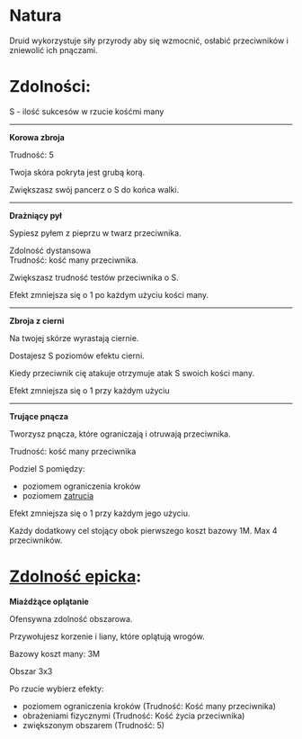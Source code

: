 # Natura

Druid wykorzystuje siły przyrody aby się wzmocnić, osłabić przeciwników i zniewolić ich pnączami.

<!-- <img src="imgs/natura.png" width="400"> -->

# Zdolności:

S - ilość sukcesów w rzucie kośćmi many

___

**Korowa zbroja**

Trudność: 5

Twoja skóra pokryta jest grubą korą.

Zwiększasz swój pancerz o S do końca walki.

___

**Drażniący pył**

Sypiesz pyłem z pieprzu w twarz przeciwnika. 

Zdolność dystansowa\
Trudność: kość many przeciwnika.

Zwiększasz trudność testów przeciwnika o S.

Efekt zmniejsza się o 1 po każdym użyciu kości many.
___

**Zbroja z cierni**

Na twojej skórze wyrastają ciernie.

Dostajesz S poziomów efektu cierni.

Kiedy przeciwnik cię atakuje otrzymuje atak S swoich kości many.

Efekt zmniejsza się o 1 przy każdym użyciu
___

**Trujące pnącza**

Tworzysz pnącza, które ograniczają i otruwają przeciwnika.

Trudność: kość many przeciwnika

Podziel S pomiędzy:
* poziomem ograniczenia kroków
* poziomem [zatrucia](/docs/efekty/zatrucie.md)

Efekt zmniejsza się o 1 przy każdym jego użyciu.

Każdy dodatkowy cel stojący obok pierwszego koszt bazowy 1M. Max 4 przeciwników.

# [Zdolność epicka](/docs/zdolnosc-epicka.md):

**Miażdżące oplątanie**

Ofensywna zdolność obszarowa.

Przywołujesz korzenie i liany, które oplątują wrogów.

Bazowy koszt many: 3M

Obszar 3x3

Po rzucie wybierz efekty:
* poziomem ograniczenia kroków (Trudność: Kość many przeciwnika)
* obrażeniami fizycznymi (Trudność: Kość życia przeciwnika)
* zwiększonym obszarem (Trudność: 5)
